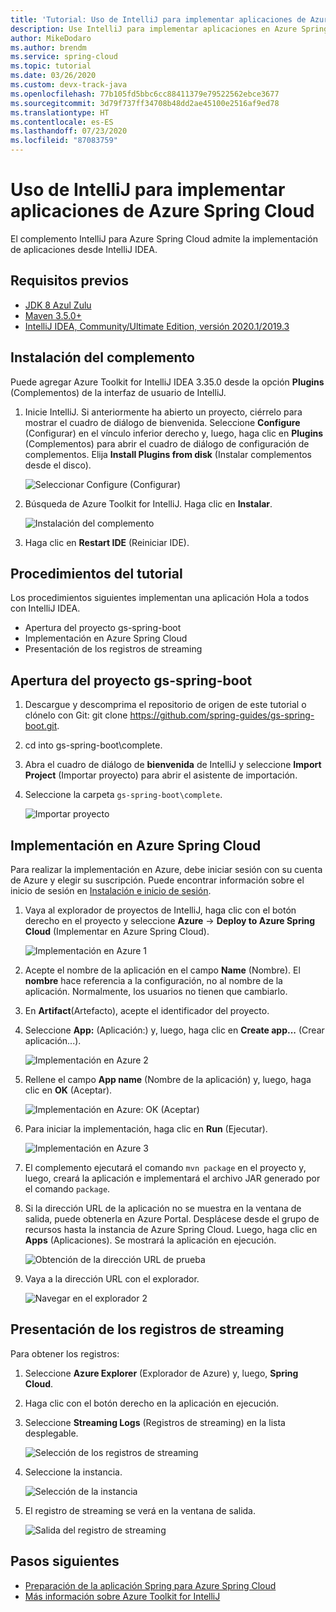 ```yaml
---
title: 'Tutorial: Uso de IntelliJ para implementar aplicaciones de Azure Spring Cloud'
description: Use IntelliJ para implementar aplicaciones en Azure Spring Cloud.
author: MikeDodaro
ms.author: brendm
ms.service: spring-cloud
ms.topic: tutorial
ms.date: 03/26/2020
ms.custom: devx-track-java
ms.openlocfilehash: 77b105fd5bbc6cc88411379e79522562ebce3677
ms.sourcegitcommit: 3d79f737ff34708b48dd2ae45100e2516af9ed78
ms.translationtype: HT
ms.contentlocale: es-ES
ms.lasthandoff: 07/23/2020
ms.locfileid: "87083759"
---
```

# <a name="use-intellij-to-deploy-azure-spring-cloud-applications"></a>Uso de IntelliJ para implementar aplicaciones de Azure Spring Cloud
El complemento IntelliJ para Azure Spring Cloud admite la implementación de aplicaciones desde IntelliJ IDEA.  

## <a name="prerequisites"></a>Requisitos previos
* [JDK 8 Azul Zulu](https://docs.microsoft.com/java/azure/jdk/java-jdk-install?view=azure-java-stable)
* [Maven 3.5.0+](https://maven.apache.org/download.cgi)
* [IntelliJ IDEA, Community/Ultimate Edition, versión 2020.1/2019.3](https://www.jetbrains.com/idea/download/#section=windows)

## <a name="install-the-plug-in"></a>Instalación del complemento
Puede agregar Azure Toolkit for IntelliJ IDEA 3.35.0 desde la opción **Plugins** (Complementos) de la interfaz de usuario de IntelliJ.

1. Inicie IntelliJ.  Si anteriormente ha abierto un proyecto, ciérrelo para mostrar el cuadro de diálogo de bienvenida. Seleccione **Configure** (Configurar) en el vínculo inferior derecho y, luego, haga clic en **Plugins** (Complementos) para abrir el cuadro de diálogo de configuración de complementos. Elija **Install Plugins from disk** (Instalar complementos desde el disco).

    ![Seleccionar Configure (Configurar)](media/spring-cloud-intellij-howto/configure-plugin-1.png)

1. Búsqueda de Azure Toolkit for IntelliJ.  Haga clic en **Instalar**.

    ![Instalación del complemento](media/spring-cloud-intellij-howto/install-plugin.png)

1. Haga clic en **Restart IDE** (Reiniciar IDE).

## <a name="tutorial-procedures"></a>Procedimientos del tutorial
Los procedimientos siguientes implementan una aplicación Hola a todos con IntelliJ IDEA.

* Apertura del proyecto gs-spring-boot
* Implementación en Azure Spring Cloud
* Presentación de los registros de streaming

## <a name="open-gs-spring-boot-project"></a>Apertura del proyecto gs-spring-boot

1. Descargue y descomprima el repositorio de origen de este tutorial o clónelo con Git: git clone https://github.com/spring-guides/gs-spring-boot.git. 
1. cd into gs-spring-boot\complete.
1. Abra el cuadro de diálogo de **bienvenida** de IntelliJ y seleccione **Import Project** (Importar proyecto) para abrir el asistente de importación.
1. Seleccione la carpeta `gs-spring-boot\complete`.

    ![Importar proyecto](media/spring-cloud-intellij-howto/import-project-1.png)

## <a name="deploy-to-azure-spring-cloud"></a>Implementación en Azure Spring Cloud
Para realizar la implementación en Azure, debe iniciar sesión con su cuenta de Azure y elegir su suscripción.  Puede encontrar información sobre el inicio de sesión en [Instalación e inicio de sesión](https://docs.microsoft.com/azure/developer/java/toolkit-for-intellij/create-hello-world-web-app#installation-and-sign-in).

1. Vaya al explorador de proyectos de IntelliJ, haga clic con el botón derecho en el proyecto y seleccione **Azure** -> **Deploy to Azure Spring Cloud** (Implementar en Azure Spring Cloud).

    ![Implementación en Azure 1](media/spring-cloud-intellij-howto/deploy-to-azure-1.png)

1. Acepte el nombre de la aplicación en el campo **Name** (Nombre). El **nombre** hace referencia a la configuración, no al nombre de la aplicación. Normalmente, los usuarios no tienen que cambiarlo.
1. En **Artifact**(Artefacto), acepte el identificador del proyecto.
1. Seleccione **App:** (Aplicación:) y, luego, haga clic en **Create app...** (Crear aplicación...).

    ![Implementación en Azure 2](media/spring-cloud-intellij-howto/deploy-to-azure-2.png)

1. Rellene el campo **App name** (Nombre de la aplicación) y, luego, haga clic en **OK** (Aceptar).

    ![Implementación en Azure: OK (Aceptar)](media/spring-cloud-intellij-howto/deploy-to-azure-2a.png)

1. Para iniciar la implementación, haga clic en **Run** (Ejecutar). 

    ![Implementación en Azure 3](media/spring-cloud-intellij-howto/deploy-to-azure-3.png)

1. El complemento ejecutará el comando `mvn package` en el proyecto y, luego, creará la aplicación e implementará el archivo JAR generado por el comando `package`.

1. Si la dirección URL de la aplicación no se muestra en la ventana de salida, puede obtenerla en Azure Portal. Desplácese desde el grupo de recursos hasta la instancia de Azure Spring Cloud.  Luego, haga clic en **Apps** (Aplicaciones).  Se mostrará la aplicación en ejecución.

    ![Obtención de la dirección URL de prueba](media/spring-cloud-intellij-howto/get-test-url.png)

1. Vaya a la dirección URL con el explorador.

    ![Navegar en el explorador 2](media/spring-cloud-intellij-howto/navigate-in-browser-2.png)

## <a name="show-streaming-logs"></a>Presentación de los registros de streaming
Para obtener los registros:
1. Seleccione **Azure Explorer** (Explorador de Azure) y, luego, **Spring Cloud**.
1. Haga clic con el botón derecho en la aplicación en ejecución.
1. Seleccione **Streaming Logs** (Registros de streaming) en la lista desplegable.

    ![Selección de los registros de streaming](media/spring-cloud-intellij-howto/streaming-logs.png)

1. Seleccione la instancia.

    ![Selección de la instancia](media/spring-cloud-intellij-howto/select-instance.png)

1. El registro de streaming se verá en la ventana de salida.

    ![Salida del registro de streaming](media/spring-cloud-intellij-howto/streaming-log-output.png)

## <a name="next-steps"></a>Pasos siguientes
* [Preparación de la aplicación Spring para Azure Spring Cloud](https://docs.microsoft.com/azure/spring-cloud/spring-cloud-tutorial-prepare-app-deployment)
* [Más información sobre Azure Toolkit for IntelliJ](https://docs.microsoft.com/azure/developer/java/toolkit-for-intellij/)
